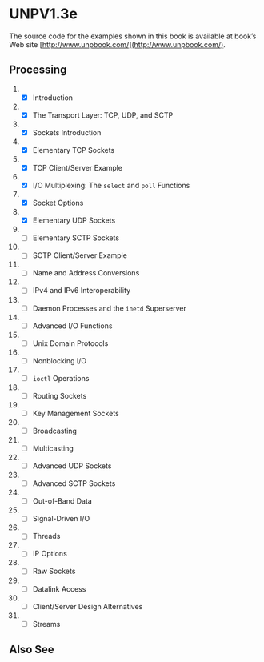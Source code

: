 # UNPV1.3e

The source code for the examples shown in this book is available at book’s Web site [http://www.unpbook.com/](http://www.unpbook.com/).

## Processing

1. - [x] Introduction
2. - [x] The Transport Layer: TCP, UDP, and SCTP
3. - [x] Sockets Introduction
4. - [x] Elementary TCP Sockets
5. - [x] TCP Client/Server Example
6. - [x] I/O Multiplexing: The `select` and `poll` Functions
7. - [x] Socket Options
8. - [x] Elementary UDP Sockets
9. - [ ] Elementary SCTP Sockets
10. - [ ] SCTP Client/Server Example
11. - [ ] Name and Address Conversions
12. - [ ] IPv4 and IPv6 Interoperability
13. - [ ] Daemon Processes and the `inetd` Superserver
14. - [ ] Advanced I/O Functions
15. - [ ] Unix Domain Protocols
16. - [ ] Nonblocking I/O
17. - [ ] `ioctl` Operations
18. - [ ] Routing Sockets
19. - [ ] Key Management Sockets
20. - [ ] Broadcasting
21. - [ ] Multicasting
22. - [ ] Advanced UDP Sockets
23. - [ ] Advanced SCTP Sockets
24. - [ ] Out-of-Band Data
25. - [ ] Signal-Driven I/O
26. - [ ] Threads
27. - [ ] IP Options
28. - [ ] Raw Sockets
29. - [ ] Datalink Access
30. - [ ] Client/Server Design Alternatives
31. - [ ] Streams

## Also See

